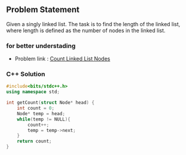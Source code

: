 ## Problem Statement

Given a singly linked list. The task is to find the length of the linked list, where length is defined as the number of nodes in the linked list.

### for better understading
- Problem link : [Count Linked List Nodes](https://www.geeksforgeeks.org/problems/count-nodes-of-linked-list/1?page=1&category=Linked%20List&status=solved&sortBy=difficulty)

### C++ Solution

```cpp
#include<bits/stdc++.h>
using namespace std;

int getCount(struct Node* head) {
    int count = 0;
    Node* temp = head;
    while(temp != NULL){
        count++;
        temp = temp->next;
    }
    return count;
}
```